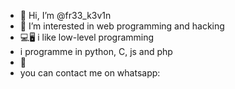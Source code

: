 - 👋 Hi, I’m @fr33_k3v1n
- 👀 I’m interested in web programming and hacking
- 💻🖥️ i like low-level programming 
- i programme in python, C, js and php
- 💞️ 
- you can contact me on whatsapp: 

<!---
IROPA-Zakarie/IROPA-Zakarie is a ✨ special ✨ repository because its `README.md` (this file) appears on your GitHub profile.
You can click the Preview link to take a look at your changes.
--->
